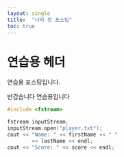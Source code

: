 ```yaml
---
layout: single
title:  "나의 첫 포스팅"
toc: true
---
```


# 연습용 헤더

연습용 포스팅입니다.

반갑습니다 연습용입니다

```c++
#include <fstream>

fstream inputStream; 	
inputStream.open("player.txt");
cout << "Name: " << firstName << " "
 		<< lastName << endl;
cout << "Score: " << score << endl;

```
